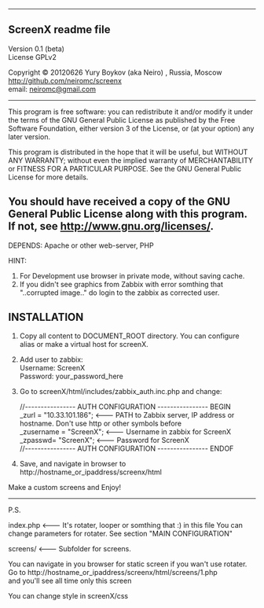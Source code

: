 -------------------------------
ScreenX readme file
-------------------------------


Version 0.1 (beta)<br />
License GPLv2<br />

Copyright © 20120626 Yury Boykov (aka Neiro) , Russia, Moscow<br />
http://github.com/neiromc/screenx<br />
email: neiromc@gmail.com<br />

----
This program is free software: you can redistribute it and/or modify
it under the terms of the GNU General Public License as published by
the Free Software Foundation, either version 3 of the License, or
(at your option) any later version.

This program is distributed in the hope that it will be useful,
but WITHOUT ANY WARRANTY; without even the implied warranty of
MERCHANTABILITY or FITNESS FOR A PARTICULAR PURPOSE.  See the
GNU General Public License for more details.

You should have received a copy of the GNU General Public License
along with this program.  If not, see <http://www.gnu.org/licenses/>.
----

DEPENDS: Apache or other web-server, PHP

HINT:<br /> 
1. For Development use browser in private mode, without saving cache.<br />
2. If you didn't see graphics from Zabbix with error somthing that "..corrupted image.." do login to the zabbix as corrected user.<br />


INSTALLATION
---------------
1. Copy all content to DOCUMENT_ROOT directory. You can configure alias or make a virtual host for screenX.


2. Add user to zabbix:<br />
Username: ScreenX<br />
Password: your_password_here<br />

3. Go to screenX/html/includes/zabbix_auth.inc.php and change:

      //---------------- AUTH CONFIGURATION ---------------- BEGIN<br />
      _zurl = "10.33.101.186"; 	<--- PATH to Zabbix server, IP address or hostname. Don't use http or other symbols before<br />
      _zusername = "ScreenX";  	<--- Username in zabbix for ScreenX<br />
      _zpasswd= "ScreenX";		<--- Password for ScreenX<br />
      //---------------- AUTH CONFIGURATION ---------------- ENDOF<br />

4. Save, and navigate in browser to http://hostname_or_ipaddress/screenx/html


Make a custom screens and Enjoy! 

----------

P.S.


index.php	<--- It's rotater, looper or somthing that :)
	in this file You can change parameters for rotater. See section "MAIN CONFIGURATION"

screens/	<--- Subfolder for screens.



You can navigate in you browser for static screen if you wan't use rotater.<br>
Go to http://hostname_or_ipaddress/screenx/html/screens/1.php<br>
and you'll see all time only this screen

You can change style in screenX/css<br>
